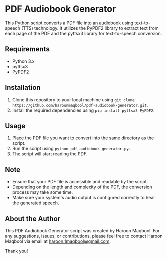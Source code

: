 # PDF Audiobook Generator

This Python script converts a PDF file into an audiobook using text-to-speech (TTS) technology. It utilizes the PyPDF2 library to extract text from each page of the PDF and the pyttsx3 library for text-to-speech conversion.

## Requirements
- Python 3.x
- pyttsx3
- PyPDF2

## Installation
1. Clone this repository to your local machine using `git clone https://github.com/haroonmaqbool/pdf-audiobook-generator.git`.
2. Install the required dependencies using `pip install pyttsx3 PyPDF2`.

## Usage
1. Place the PDF file you want to convert into the same directory as the script.
3. Run the script using `python pdf_audiobook_generator.py`.
4. The script will start reading the PDF.

## Note
- Ensure that your PDF file is accessible and readable by the script.
- Depending on the length and complexity of the PDF, the conversion process may take some time.
- Make sure your system's audio output is configured correctly to hear the generated speech.

## About the Author
This PDF Audiobook Generator script was created by Haroon Maqbool. For any suggestions, issues, or contributions, please feel free to contact Haroon Maqbool via email at [haroon.1maqbool@gmail.com](mailto:haroon.1maqbool@gmail.com).

Thank you!

